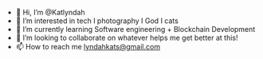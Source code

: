 - 👋 Hi, I’m @Katlyndah
- 👀 I’m interested in tech I photography I God I cats
- 🌱 I’m currently learning Software engineering + Blockchain Development
- 💞️ I’m looking to collaborate on whatever helps me get better at this!
- 📫 How to reach me lyndahkats@gmail.com

<!---
Katlyndah/Katlyndah is a ✨ special ✨ repository because its `README.md` (this file) appears on your GitHub profile.
You can click the Preview link to take a look at your changes.
--->
